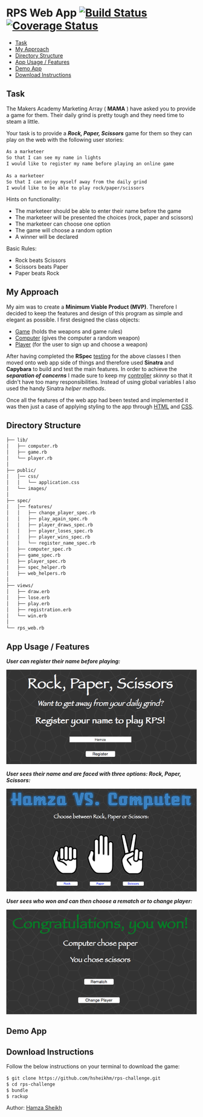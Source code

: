 RPS Web App [![Build Status](https://travis-ci.org/makersacademy/rps-challenge.svg?branch=master)](https://travis-ci.org/makersacademy/rps-challenge) [![Coverage Status](https://coveralls.io/repos/hsheikhm/rps-challenge/badge.svg?branch=master&service=github)](https://coveralls.io/github/hsheikhm/rps-challenge?branch=master)
================================

* [Task](#task)
* [My Approach](#my-approach)
* [Directory Structure](#directory-structure)
* [App Usage / Features](#app-usage-/-features)
* [Demo App](#demo-app)
* [Download Instructions](#download-instructions)

Task
----

The Makers Academy Marketing Array ( **MAMA** ) have asked you to provide a game for them. Their daily grind is pretty tough and they need time to steam a little.

Your task is to provide a ***Rock, Paper, Scissors*** game for them so they can play on the web with the following user stories:

```
As a marketeer
So that I can see my name in lights
I would like to register my name before playing an online game

As a marketeer
So that I can enjoy myself away from the daily grind
I would like to be able to play rock/paper/scissors
```

Hints on functionality:

- The marketeer should be able to enter their name before the game
- The marketeer will be presented the choices (rock, paper and scissors)
- The marketeer can choose one option
- The game will choose a random option
- A winner will be declared

Basic Rules:

- Rock beats Scissors
- Scissors beats Paper
- Paper beats Rock

My Approach
------------
My aim was to create a **Minimum Viable Product (MVP)**. Therefore I decided to keep the features and design of this program as simple and elegant as possible. I first designed the class objects:

* [Game](https://github.com/hsheikhm/rps-challenge/blob/master/lib/game.rb) (holds the weapons and game rules)
* [Computer](https://github.com/hsheikhm/rps-challenge/blob/master/lib/computer.rb) (gives the computer a random weapon)
* [Player](https://github.com/hsheikhm/rps-challenge/blob/master/lib/player.rb) (for the user to sign up and choose a weapon)


After having completed the **RSpec** [testing](https://github.com/hsheikhm/rps-challenge/tree/master/spec) for the above classes I then moved onto web app side of things and therefore used **Sinatra** and **Capybara** to build and test the main features. In order to achieve the ***separation of concerns*** I made sure to keep my [controller](https://github.com/hsheikhm/rps-challenge/blob/master/rps_web.rb) *skinny* so that it didn't have too many responsibilities. Instead of using global variables I also used the handy Sinatra *helper methods*.

Once all the features of the web app had been tested and implemented it was then just a case of applying styling to the app through [HTML](https://github.com/hsheikhm/rps-challenge/tree/master/views) and [CSS](https://github.com/hsheikhm/rps-challenge/blob/master/public/css/application.css).

Directory Structure
---------------------
```
├── lib/
│   ├── computer.rb
│   ├── game.rb
│   └── player.rb
│
├── public/
│   │── css/
│   │   └── application.css
│   └── images/        
│
├── spec/
│   │── features/
│   │   ├── change_player_spec.rb
│   │   ├── play_again_spec.rb
│   │   ├── player_draws_spec.rb
│   │   ├── player_loses_spec.rb
│   │   ├── player_wins_spec.rb
│   │   └── register_name_spec.rb
│   ├── computer_spec.rb
│   ├── game_spec.rb
│   ├── player_spec.rb
│   ├── spec_helper.rb
│   ├── web_helpers.rb
│
├── views/
│   ├── draw.erb
│   ├── lose.erb
│   ├── play.erb
│   ├── registration.erb
│   └── win.erb
│
└── rps_web.rb
```

App Usage / Features
--------------------
***User can register their name before playing:***

![Registration Page](https://github.com/hsheikhm/Github-Images/blob/master/rps-challenge/registration-page.png)

***User sees their name and are faced with three options: Rock, Paper, Scissors:***

![Play Page](https://github.com/hsheikhm/Github-Images/blob/master/rps-challenge/play-page.png)

***User sees who won and can then choose a rematch or to change player:***

![Result Page](https://github.com/hsheikhm/Github-Images/blob/master/rps-challenge/result-page.png)


Demo App
--------



Download Instructions
---------------------
Follow the below instructions on your terminal to download the game:

```
$ git clone https://github.com/hsheikhm/rps-challenge.git
$ cd rps-challenge
$ bundle
$ rackup
```

Author: [Hamza Sheikh](https://github.com/hsheikhm)
